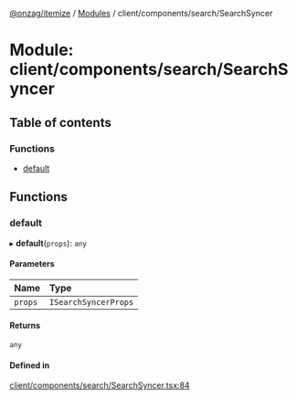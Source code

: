 [@onzag/itemize](../README.md) / [Modules](../modules.md) / client/components/search/SearchSyncer

# Module: client/components/search/SearchSyncer

## Table of contents

### Functions

- [default](client_components_search_SearchSyncer.md#default)

## Functions

### default

▸ **default**(`props`): `any`

#### Parameters

| Name | Type |
| :------ | :------ |
| `props` | `ISearchSyncerProps` |

#### Returns

`any`

#### Defined in

[client/components/search/SearchSyncer.tsx:84](https://github.com/onzag/itemize/blob/f2db74a5/client/components/search/SearchSyncer.tsx#L84)
